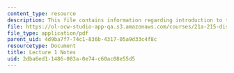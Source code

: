 ```yaml
---
content_type: resource
description: This file contains information regarding introduction to the course.
file: https://ol-ocw-studio-app-qa.s3.amazonaws.com/courses/21a-215-disease-and-health-culture-society-and-ethics-spring-2012/2dba6ed11486083a0e74c60ac08e55d5_MIT21A_215S12_lecture_01.pdf
file_type: application/pdf
parent_uid: 4d9ba7f7-74c1-836b-4317-05a9d33c4f8c
resourcetype: Document
title: Lecture 1 Notes
uid: 2dba6ed1-1486-083a-0e74-c60ac08e55d5
---
```

